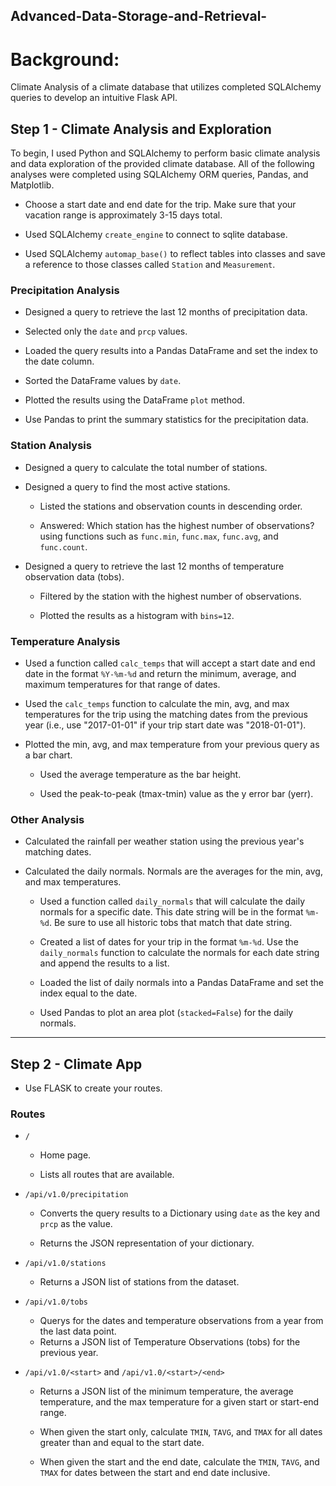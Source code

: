 ## Advanced-Data-Storage-and-Retrieval-

# Background:
Climate Analysis of a climate database that utilizes completed SQLAlchemy queries to develop an intuitive Flask API.

## Step 1 - Climate Analysis and Exploration

To begin, I used Python and SQLAlchemy to perform basic climate analysis and data exploration of the provided climate database. All of the following analyses were completed using SQLAlchemy ORM queries, Pandas, and Matplotlib.

* Choose a start date and end date for the trip. Make sure that your vacation range is approximately 3-15 days total.

* Used SQLAlchemy `create_engine` to connect to sqlite database.

* Used SQLAlchemy `automap_base()` to reflect tables into classes and save a reference to those classes called `Station` and `Measurement`.

### Precipitation Analysis

* Designed a query to retrieve the last 12 months of precipitation data.

* Selected only the `date` and `prcp` values.

* Loaded the query results into a Pandas DataFrame and set the index to the date column.

* Sorted the DataFrame values by `date`.

* Plotted the results using the DataFrame `plot` method.


* Use Pandas to print the summary statistics for the precipitation data.

### Station Analysis

* Designed a query to calculate the total number of stations.

* Designed a query to find the most active stations.

  * Listed the stations and observation counts in descending order.

  * Answered: Which station has the highest number of observations? using functions such as `func.min`, `func.max`, `func.avg`, and `func.count`.

* Designed a query to retrieve the last 12 months of temperature observation data (tobs).

  * Filtered by the station with the highest number of observations.

  * Plotted the results as a histogram with `bins=12`.


### Temperature Analysis 

* Used a function called `calc_temps` that will accept a start date and end date in the format `%Y-%m-%d` and return the minimum, average, and maximum temperatures for that range of dates.

* Used the `calc_temps` function to calculate the min, avg, and max temperatures for the trip using the matching dates from the previous year (i.e., use "2017-01-01" if your trip start date was "2018-01-01").

* Plotted the min, avg, and max temperature from your previous query as a bar chart.

  * Used the average temperature as the bar height.

  * Used the peak-to-peak (tmax-tmin) value as the y error bar (yerr).


### Other Analysis 

  * Calculated the rainfall per weather station using the previous year's matching dates.

* Calculated the daily normals. Normals are the averages for the min, avg, and max temperatures.

  * Used a function called `daily_normals` that will calculate the daily normals for a specific date. This date string will be in the format `%m-%d`. Be sure to use all historic tobs that match that date string.

  * Created a list of dates for your trip in the format `%m-%d`. Use the `daily_normals` function to calculate the normals for each date string and append the results to a list.

  * Loaded the list of daily normals into a Pandas DataFrame and set the index equal to the date.

  * Used Pandas to plot an area plot (`stacked=False`) for the daily normals.

- - -

## Step 2 - Climate App

* Use FLASK to create your routes.

### Routes

* `/`

  * Home page.

  * Lists all routes that are available.

* `/api/v1.0/precipitation`

  * Converts the query results to a Dictionary using `date` as the key and `prcp` as the value.

  * Returns the JSON representation of your dictionary.

* `/api/v1.0/stations`

  * Returns a JSON list of stations from the dataset.

* `/api/v1.0/tobs`
  * Querys for the dates and temperature observations from a year from the last data point.
  * Returns a JSON list of Temperature Observations (tobs) for the previous year.

* `/api/v1.0/<start>` and `/api/v1.0/<start>/<end>`

  * Returns a JSON list of the minimum temperature, the average temperature, and the max temperature for a given start or start-end range.

  * When given the start only, calculate `TMIN`, `TAVG`, and `TMAX` for all dates greater than and equal to the start date.

  * When given the start and the end date, calculate the `TMIN`, `TAVG`, and `TMAX` for dates between the start and end date inclusive. 

